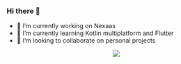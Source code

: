 ### Hi there 👋

- 🔭 I’m currently working on Nexaas
- 🌱 I’m currently learning Kotlin multiplatform and Flutter
- 👯 I’m looking to collaborate on personal projects

<div align="center">
  <a href="https://www.linkedin.com/in/joaoovfreitas/">
  <img src="https://github-readme-stats.vercel.app/api?username=joaooab&show_icons=true&theme=dark&include_all_commits=true&count_private=true"/>
  </a>
</div>
